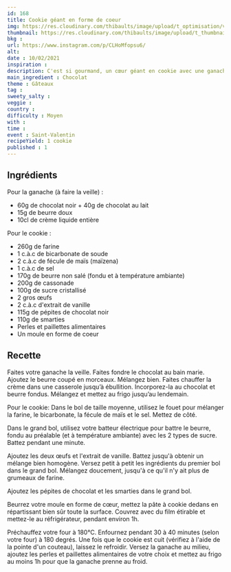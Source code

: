 ```yaml
---
id: 168
title: Cookie géant en forme de coeur
img: https://res.cloudinary.com/thibaults/image/upload/t_optimisation/v1613033232/Recipes/20210210_cookie_coeur.jpg
thumbnail: https://res.cloudinary.com/thibaults/image/upload/t_thumbnail_josie/v1613033232/Recipes/20210210_cookie_coeur.jpg
bkg : 
url: https://www.instagram.com/p/CLHoMfopsu6/
alt: 
date : 10/02/2021
inspiration :
description: C'est si gourmand, un cœur géant en cookie avec une ganache au chocolat.
main_ingredient : Chocolat
theme : Gâteaux
tag : 
sweety_salty : 
veggie : 
country :
difficulty : Moyen
with : 
time : 
event : Saint-Valentin
recipeYield: 1 cookie
published : 1
---
```


## Ingrédients
Pour la ganache (à faire la veille) :
 - 60g de chocolat noir + 40g de chocolat au lait
 - 15g de beurre doux
 - 10cl de crème liquide entière

Pour le cookie :
 - 260g de farine
 - 1 c.à.c de bicarbonate de soude
 - 2 c.à.c de fécule de maïs (maïzena)
 - 1 c.à.c de sel
 - 170g de beurre non salé (fondu et à température ambiante)
 - 200g de cassonade
 - 100g de sucre cristallisé
 - 2 gros œufs
 - 2 c.à.c d'extrait de vanille
 - 115g de pépites de chocolat noir
 - 110g de smarties
 - Perles et paillettes alimentaires
 - Un moule en forme de coeur

## Recette
Faites votre ganache la veille. Faites fondre le chocolat au bain marie. Ajoutez le beurre coupé en morceaux. Mélangez bien. Faites chauffer la crème dans une casserole jusqu’à ébullition. Incorporez-la au chocolat et beurre fondus. Mélangez et mettez au frigo jusqu’au lendemain.

Pour le cookie:
Dans le bol de taille moyenne, utilisez le fouet pour mélanger la farine, le bicarbonate, la fécule de maïs et le sel. Mettez de côté.

Dans le grand bol, utilisez votre batteur électrique pour battre le beurre, fondu au préalable (et à température ambiante) avec les 2 types de sucre. Battez pendant une minute.

Ajoutez les deux œufs et l'extrait de vanille. Battez jusqu'à obtenir un mélange bien homogène. Versez petit à petit les ingrédients du premier bol dans le grand bol. Mélangez doucement, jusqu'à ce qu'il n'y ait plus de grumeaux de farine.

Ajoutez les pépites de chocolat et les smarties dans le grand bol.

Beurrez votre moule en forme de cœur, mettez la pâte à cookie dedans en répartissant bien sûr toute la surface.
Couvrez avec du film étirable et mettez-le au réfrigérateur, pendant environ 1h.

Préchauffez votre four à 180°C. Enfournez pendant 30 à 40 minutes (selon votre four) à 180 degrés. Une fois que le cookie est cuit (vérifiez à l'aide de la pointe d'un couteau), laissez le refroidir. Versez la ganache au milieu, ajoutez les perles et paillettes alimentaires de votre choix et mettez au frigo au moins 1h pour que la ganache prenne au froid.